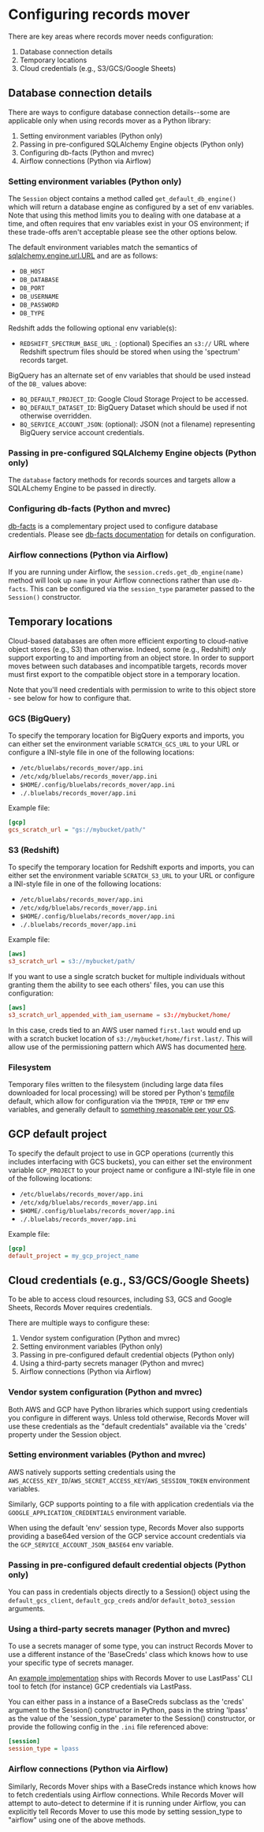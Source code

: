 # Configuring records mover

There are key areas where records mover needs configuration:

1. Database connection details
2. Temporary locations
3. Cloud credentials (e.g., S3/GCS/Google Sheets)

## Database connection details

There are ways to configure database connection details--some are
applicable only when using records mover as a Python library:

1. Setting environment variables (Python only)
2. Passing in pre-configured SQLAlchemy Engine objects (Python only)
3. Configuring db-facts (Python and mvrec)
4. Airflow connections (Python via Airflow)

### Setting environment variables (Python only)

The `Session` object contains a method called
`get_default_db_engine()` which will return a database engine as
configured by a set of env variables.  Note that using this method
limits you to dealing with one database at a time, and often requires
that env variables exist in your OS environment; if these trade-offs
aren't acceptable please see the other options below.

The default environment variables match the semantics of
[sqlalchemy.engine.url.URL](https://docs.sqlalchemy.org/en/13/core/engines.html#sqlalchemy.engine.url.URL)
and are as follows:

* `DB_HOST`
* `DB_DATABASE`
* `DB_PORT`
* `DB_USERNAME`
* `DB_PASSWORD`
* `DB_TYPE`

Redshift adds the following optional env variable(s):

* `REDSHIFT_SPECTRUM_BASE_URL_`: (optional) Specifies an `s3://` URL
  where Redshift spectrum files should be stored when using the
  'spectrum' records target.

BigQuery has an alternate set of env variables that should be used
instead of the `DB_` values above:

* `BQ_DEFAULT_PROJECT_ID`: Google Cloud Storage Project to be accessed.
* `BQ_DEFAULT_DATASET_ID`: BigQuery Dataset which should be used if
  not otherwise overridden.
* `BQ_SERVICE_ACCOUNT_JSON`: (optional): JSON (not a filename)
  representing BigQuery service account credentials.

### Passing in pre-configured SQLAlchemy Engine objects (Python only)

The `database` factory methods for records sources and targets allow a
SQLALchemy Engine to be passed in directly.

### Configuring db-facts (Python and mvrec)

[db-facts](https://github.com/bluelabsio/db-facts) is a complementary
project used to configure database credentials.  Please see
[db-facts documentation](https://github.com/bluelabsio/db-facts/blob/master/CONFIGURATION.md)
for details on configuration.

### Airflow connections (Python via Airflow)

If you are running under Airflow, the
`session.creds.get_db_engine(name)` method will look up `name` in your
Airflow connections rather than use `db-facts`.  This can be
configured via the `session_type` parameter passed to the `Session()`
constructor.

## Temporary locations

Cloud-based databases are often more efficient exporting to
cloud-native object stores (e.g., S3) than otherwise.  Indeed, some
(e.g., Redshift) *only* support exporting to and importing from an
object store.  In order to support moves between such databases and
incompatible targets, records mover must first export to the
compatible object store in a temporary location.

Note that you'll need credentials with permission to write to this
object store - see below for how to configure that.

### GCS (BigQuery)

To specify the temporary location for BigQuery exports and imports,
you can either set the environment variable `SCRATCH_GCS_URL` to your
URL or configure a INI-style file in one of the following locations:

* `/etc/bluelabs/records_mover/app.ini`
* `/etc/xdg/bluelabs/records_mover/app.ini`
* `$HOME/.config/bluelabs/records_mover/app.ini`
* `./.bluelabs/records_mover/app.ini`

Example file:

```ini
[gcp]
gcs_scratch_url = "gs://mybucket/path/"
```

### S3 (Redshift)

To specify the temporary location for Redshift exports and imports,
you can either set the environment variable `SCRATCH_S3_URL` to your
URL or configure a INI-style file in one of the following locations:

* `/etc/bluelabs/records_mover/app.ini`
* `/etc/xdg/bluelabs/records_mover/app.ini`
* `$HOME/.config/bluelabs/records_mover/app.ini`
* `./.bluelabs/records_mover/app.ini`

Example file:

```ini
[aws]
s3_scratch_url = s3://mybucket/path/
```

If you want to use a single scratch bucket for multiple individuals
without granting them the ability to see each others' files, you can
use this configuration:

```toml
[aws]
s3_scratch_url_appended_with_iam_username = s3://mybucket/home/
```

In this case, creds tied to an AWS user named `first.last` would end
up with a scratch bucket location of `s3://mybucket/home/first.last/`.
This will allow use of the permissioning pattern which AWS has
documented
[here](https://aws.amazon.com/blogs/security/writing-iam-policies-grant-access-to-user-specific-folders-in-an-amazon-s3-bucket/).

### Filesystem

Temporary files written to the filesystem (including large data files
downloaded for local processing) will be stored per Python's
[tempfile](https://docs.python.org/3/library/tempfile.html) default,
which allow for configuration via the `TMPDIR`, `TEMP` or `TMP` env
variables, and generally default to
[something reasonable per your OS](https://docs.python.org/3/library/tempfile.html#tempfile.gettempdir).

## GCP default project

To specify the default project to use in GCP operations (currently
this includes interfacing with GCS buckets), you can either set the
environment variable `GCP_PROJECT` to your project name or configure a
INI-style file in one of the following locations:

* `/etc/bluelabs/records_mover/app.ini`
* `/etc/xdg/bluelabs/records_mover/app.ini`
* `$HOME/.config/bluelabs/records_mover/app.ini`
* `./.bluelabs/records_mover/app.ini`

Example file:

```ini
[gcp]
default_project = my_gcp_project_name
```

## Cloud credentials (e.g., S3/GCS/Google Sheets)

To be able to access cloud resources, including S3, GCS and Google
Sheets, Records Mover requires credentials.

There are multiple ways to configure these:

1. Vendor system configuration (Python and mvrec)
2. Setting environment variables (Python only)
3. Passing in pre-configured default credential objects (Python only)
4. Using a third-party secrets manager (Python and mvrec)
5. Airflow connections (Python via Airflow)

### Vendor system configuration (Python and mvrec)

Both AWS and GCP have Python libraries which support using credentials
you configure in different ways.  Unless told otherwise, Records Mover
will use these credentials as the "default credentials" available via
the 'creds' property under the Session object.

### Setting environment variables (Python and mvrec)

AWS natively supports setting credentials using the
`AWS_ACCESS_KEY_ID`/`AWS_SECRET_ACCESS_KEY`/`AWS_SESSION_TOKEN`
environment variables.

Similarly, GCP supports pointing to a file with application
credentials via the `GOOGLE_APPLICATION_CREDENTIALS` environment
variable.

When using the default 'env' session type, Records Mover also supports
providing a base64ed version of the GCP service account credentials via
the `GCP_SERVICE_ACCOUNT_JSON_BASE64` env variable.

### Passing in pre-configured default credential objects (Python only)

You can pass in credentials objects directly to a Session() object
using the `default_gcs_client`, `default_gcp_creds` and/or
`default_boto3_session` arguments.

### Using a third-party secrets manager (Python and mvrec)

To use a secrets manager of some type, you can instruct Records Mover
to use a different instance of the 'BaseCreds' class which knows how
to use your specific type of secrets manager.

An [example implementation](https://github.com/bluelabsio/records-mover/blob/master/records_mover/creds/creds_via_lastpass.py)
ships with Records Mover to use LastPass' CLI tool to fetch (for
instance) GCP credentials via LastPass.

You can either pass in a instance of a BaseCreds subclass as the
'creds' argument to the Session() constructor in Python, pass in the
string 'lpass' as the value of the 'session_type' parameter to the
Session() constructor, or provide the following config in the `.ini`
file referenced above:

```ini
[session]
session_type = lpass
```

### Airflow connections (Python via Airflow)

Similarly, Records Mover ships with a BaseCreds instance which knows
how to fetch credentials using Airflow connections.  While Records
Mover will attempt to auto-detect to determine if it is running under
Airflow, you can explicitly tell Records Mover to use this mode by
setting session_type to "airflow" using one of the above methods.
